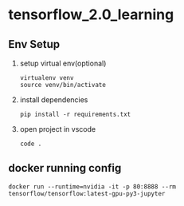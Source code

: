 # tensorflow_2.0_learning

## Env Setup

1. setup virtual env(optional)
    ```shell
    virtualenv venv
    source venv/bin/activate
    ```
1. install dependencies
    ```shell
    pip install -r requirements.txt
    ```
1. open project in vscode
    ```shell
    code .
    ```


## docker running config 
```shell
docker run --runtime=nvidia -it -p 80:8888 --rm tensorflow/tensorflow:latest-gpu-py3-jupyter
```
